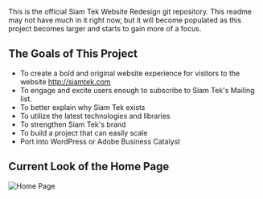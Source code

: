 This is the official Siam Tek Website Redesign git repository.  This readme may not have much in it right now, but it will become populated as this project becomes larger and starts to gain more of a focus.

## The Goals of This Project
* To create a bold and original website experience for visitors to the website http://siamtek.com
* To engage and excite users enough to subscribe to Siam Tek's Mailing list.
* To better explain why Siam Tek exists
* To utilize the latest technologies and libraries
* To strengthen Siam Tek's brand
* To build a project that can easily scale
* Port into WordPress or Adobe Business Catalyst

## Current Look of the Home Page
![Home Page](http://content.screencast.com/users/dlucero23/folders/Snagit/media/70647364-e886-4369-bf79-6b52a594ab01/03.08.2015-17.18.png "Home Page v0.0.6")
